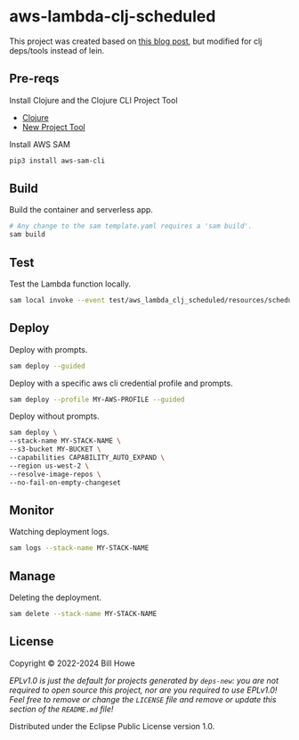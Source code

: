 # aws-lambda-clj-scheduled

This project was created based on [this blog post](https://wtfleming.github.io/blog/clojure-aws-lambda/), but modified for clj deps/tools instead of lein.

## Pre-reqs

Install Clojure and the Clojure CLI Project Tool

* [Clojure](https://gist.github.com/wdhowe/e6fc5e372b85ad8a25fdebf446b1a3e6)
* [New Project Tool](https://gist.github.com/wdhowe/99a4f463f96730002f4c20a058806dda)

Install AWS SAM

```bash
pip3 install aws-sam-cli
```

## Build

Build the container and serverless app.

```bash
# Any change to the sam template.yaml requires a 'sam build'.
sam build
```

## Test

Test the Lambda function locally.

```bash
sam local invoke --event test/aws_lambda_clj_scheduled/resources/scheduled_event.json
```

## Deploy

Deploy with prompts.

```bash
sam deploy --guided
```

Deploy with a specific aws cli credential profile and prompts.

```bash
sam deploy --profile MY-AWS-PROFILE --guided
```

Deploy without prompts.

```bash
sam deploy \
--stack-name MY-STACK-NAME \
--s3-bucket MY-BUCKET \
--capabilities CAPABILITY_AUTO_EXPAND \
--region us-west-2 \
--resolve-image-repos \
--no-fail-on-empty-changeset
```

## Monitor

Watching deployment logs.

```bash
sam logs --stack-name MY-STACK-NAME
```

## Manage

Deleting the deployment.

```bash
sam delete --stack-name MY-STACK-NAME
```

## License

Copyright © 2022-2024 Bill Howe

_EPLv1.0 is just the default for projects generated by `deps-new`: you are not_
_required to open source this project, nor are you required to use EPLv1.0!_
_Feel free to remove or change the `LICENSE` file and remove or update this_
_section of the `README.md` file!_

Distributed under the Eclipse Public License version 1.0.
